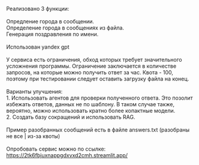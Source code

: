 Реализовано 3 функции: <br> 
 <br> 
Опредление города в сообщении. <br> 
Определение города в сообщениях из файла. <br> 
Генерация поздравления по имени. <br> 
 <br> 
Использован yandex gpt <br> 
 <br> 
У сервиса есть ограничения, обход которых требует значительного усложнения программы. Ограничение заключается в количестве запросов, на которые можно получить ответ за час. Квота - 100, поэтому при тестировании следует оставить загрузку файла на конец. <br> 
 <br> 
Варианты улучшения: <br> 
	1. Использовать агентов для проверки полученного ответа. Это позолит избежать ответов, данных не по шаблону. В таком случае также, вероятно, можно использовать кратно более копактные модели. <br> 
	2. Создать базу сокращений и использовать RAG. <br> 
 <br> 
Пример разобранных сообщений есть в файле answers.txt (разобраны не все | из-за квоты) <br> 
 <br> 
Опробовать сервис можно по ссылке: https://2tk6fbjuxnappgdxvxd2cmh.streamlit.app/ <br> 

